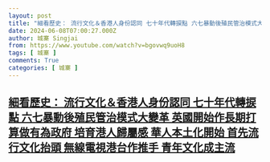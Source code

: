 ```yaml
---
layout: post
title: "細看歷史： 流行文化＆香港人身份認同 七十年代轉捩點 六七暴動後殖民管治模式大變革 英國開始作長期打算做有為政府 培育港人歸屬感 華人本土化開始 首先流行文化抬頭 無線電視港台作推手 青年文化成主流"
date: 2024-06-08T07:00:27.000Z
author: 城寨 Singjai
from: https://www.youtube.com/watch?v=bgovwq9uoH8
tags: [ 城寨 ]
comments: True
categories: [ 城寨 ]
---
```

<!--1717830027000-->
[細看歷史： 流行文化＆香港人身份認同 七十年代轉捩點 六七暴動後殖民管治模式大變革 英國開始作長期打算做有為政府 培育港人歸屬感 華人本土化開始 首先流行文化抬頭 無線電視港台作推手 青年文化成主流](https://www.youtube.com/watch?v=bgovwq9uoH8)
------

<div>

</div>
